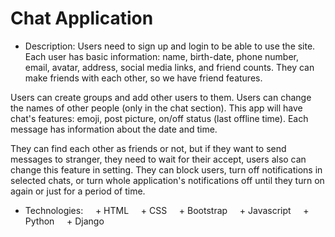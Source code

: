# Chat Application

- Description:
Users need to sign up and login to be able to use the site. Each user has basic information: name, birth-date, phone number, email, avatar, address, social media links, and friend counts. They can make friends with each other, so we have friend features.

Users can create groups and add other users to them. Users can change the names of other people (only in the chat section). This app will have chat's features: emoji, post picture, on/off status (last offline time). Each message has information about the date and time.

They can find each other as friends or not, but if they want to send messages to stranger, they need to wait for their accept, users also can change this feature in setting. They can block users, turn off notifications in selected chats, or turn whole application's notifications off until they turn on again or just for a period of time.

- Technologies:
    + HTML
    + CSS
    + Bootstrap
    + Javascript
    + Python
    + Django